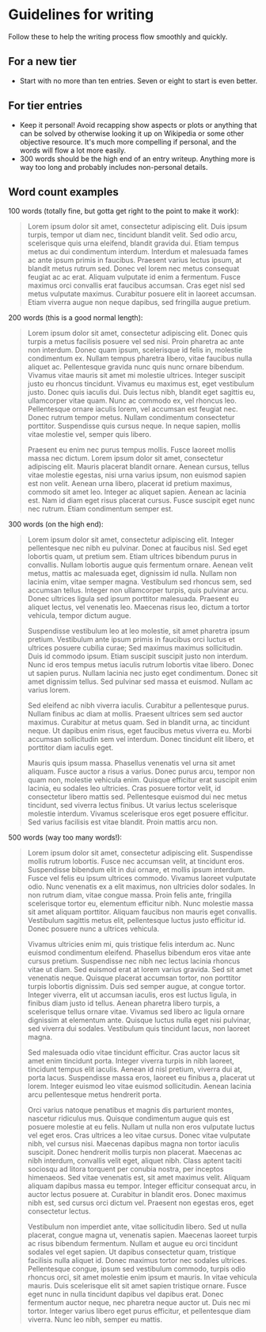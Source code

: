 # Guidelines for writing

Follow these to help the writing process flow smoothly and quickly.

## For a new tier
- Start with no more than ten entries. Seven or eight to start is even better.

## For tier entries
- Keep it personal! Avoid recapping show aspects or plots or anything that can be solved by otherwise looking it up on Wikipedia or some other objective resource. It's much more compelling if personal, and the words will flow a lot more easily.
- 300 words should be the high end of an entry writeup. Anything more is way too long and probably includes non-personal details.

## Word count examples

100 words (totally fine, but gotta get right to the point to make it work):
> Lorem ipsum dolor sit amet, consectetur adipiscing elit. Duis ipsum turpis, tempor ut diam nec, tincidunt blandit velit. Sed odio arcu, scelerisque quis urna eleifend, blandit gravida dui. Etiam tempus metus ac dui condimentum interdum. Interdum et malesuada fames ac ante ipsum primis in faucibus. Praesent varius lectus ipsum, at blandit metus rutrum sed. Donec vel lorem nec metus consequat feugiat ac ac erat. Aliquam vulputate id enim a fermentum. Fusce maximus orci convallis erat faucibus accumsan. Cras eget nisl sed metus vulputate maximus. Curabitur posuere elit in laoreet accumsan. Etiam viverra augue non neque dapibus, sed fringilla augue pretium.

200 words (this is a good normal length):
> Lorem ipsum dolor sit amet, consectetur adipiscing elit. Donec quis turpis a metus facilisis posuere vel sed nisi. Proin pharetra ac ante non interdum. Donec quam ipsum, scelerisque id felis in, molestie condimentum ex. Nullam tempus pharetra libero, vitae faucibus nulla aliquet ac. Pellentesque gravida nunc quis nunc ornare bibendum. Vivamus vitae mauris sit amet mi molestie ultrices. Integer suscipit justo eu rhoncus tincidunt. Vivamus eu maximus est, eget vestibulum justo. Donec quis iaculis dui. Duis lectus nibh, blandit eget sagittis eu, ullamcorper vitae quam. Nunc ac commodo ex, vel rhoncus leo. Pellentesque ornare iaculis lorem, vel accumsan est feugiat nec. Donec rutrum tempor metus. Nullam condimentum consectetur porttitor. Suspendisse quis cursus neque. In neque sapien, mollis vitae molestie vel, semper quis libero.
> 
> Praesent eu enim nec purus tempus mollis. Fusce laoreet mollis massa nec dictum. Lorem ipsum dolor sit amet, consectetur adipiscing elit. Mauris placerat blandit ornare. Aenean cursus, tellus vitae molestie egestas, nisi urna varius ipsum, non euismod sapien est non velit. Aenean urna libero, placerat id pretium maximus, commodo sit amet leo. Integer ac aliquet sapien. Aenean ac lacinia est. Nam id diam eget risus placerat cursus. Fusce suscipit eget nunc nec rutrum. Etiam condimentum semper est.

300 words (on the high end):
>Lorem ipsum dolor sit amet, consectetur adipiscing elit. Integer pellentesque nec nibh eu pulvinar. Donec at faucibus nisl. Sed eget lobortis quam, ut pretium sem. Etiam ultrices bibendum purus in convallis. Nullam lobortis augue quis fermentum ornare. Aenean velit metus, mattis ac malesuada eget, dignissim id nulla. Nullam non lacinia enim, vitae semper magna. Vestibulum sed rhoncus sem, sed accumsan tellus. Integer non ullamcorper turpis, quis pulvinar arcu. Donec ultrices ligula sed ipsum porttitor malesuada. Praesent eu aliquet lectus, vel venenatis leo. Maecenas risus leo, dictum a tortor vehicula, tempor dictum augue.
>
>Suspendisse vestibulum leo at leo molestie, sit amet pharetra ipsum pretium. Vestibulum ante ipsum primis in faucibus orci luctus et ultrices posuere cubilia curae; Sed maximus maximus sollicitudin. Duis id commodo ipsum. Etiam suscipit suscipit justo non interdum. Nunc id eros tempus metus iaculis rutrum lobortis vitae libero. Donec ut sapien purus. Nullam lacinia nec justo eget condimentum. Donec sit amet dignissim tellus. Sed pulvinar sed massa et euismod. Nullam ac varius lorem.
>
>Sed eleifend ac nibh viverra iaculis. Curabitur a pellentesque purus. Nullam finibus ac diam at mollis. Praesent ultrices sem sed auctor maximus. Curabitur at metus quam. Sed in blandit urna, ac tincidunt neque. Ut dapibus enim risus, eget faucibus metus viverra eu. Morbi accumsan sollicitudin sem vel interdum. Donec tincidunt elit libero, et porttitor diam iaculis eget.
>
>Mauris quis ipsum massa. Phasellus venenatis vel urna sit amet aliquam. Fusce auctor a risus a varius. Donec purus arcu, tempor non quam non, molestie vehicula enim. Quisque efficitur erat suscipit enim lacinia, eu sodales leo ultricies. Cras posuere tortor velit, id consectetur libero mattis sed. Pellentesque euismod dui nec metus tincidunt, sed viverra lectus finibus. Ut varius lectus scelerisque molestie interdum. Vivamus scelerisque eros eget posuere efficitur. Sed varius facilisis est vitae blandit. Proin mattis arcu non.

500 words (way too many words!):
>Lorem ipsum dolor sit amet, consectetur adipiscing elit. Suspendisse mollis rutrum lobortis. Fusce nec accumsan velit, at tincidunt eros. Suspendisse bibendum elit in dui ornare, et mollis ipsum interdum. Fusce vel felis eu ipsum ultrices commodo. Vivamus laoreet vulputate odio. Nunc venenatis ex a elit maximus, non ultricies dolor sodales. In non rutrum diam, vitae congue massa. Proin felis ante, fringilla scelerisque tortor eu, elementum efficitur nibh. Nunc molestie massa sit amet aliquam porttitor. Aliquam faucibus non mauris eget convallis. Vestibulum sagittis metus elit, pellentesque luctus justo efficitur id. Donec posuere nunc a ultrices vehicula.
>
>Vivamus ultricies enim mi, quis tristique felis interdum ac. Nunc euismod condimentum eleifend. Phasellus bibendum eros vitae ante cursus pretium. Suspendisse nec nibh nec lectus lacinia rhoncus vitae ut diam. Sed euismod erat at lorem varius gravida. Sed sit amet venenatis neque. Quisque placerat accumsan tortor, non porttitor turpis lobortis dignissim. Duis sed semper augue, at congue tortor. Integer viverra, elit ut accumsan iaculis, eros est luctus ligula, in finibus diam justo id tellus. Aenean pharetra libero turpis, a scelerisque tellus ornare vitae. Vivamus sed libero ac ligula ornare dignissim at elementum ante. Quisque luctus nulla eget nisi pulvinar, sed viverra dui sodales. Vestibulum quis tincidunt lacus, non laoreet magna.
>
>Sed malesuada odio vitae tincidunt efficitur. Cras auctor lacus sit amet enim tincidunt porta. Integer viverra turpis in nibh laoreet, tincidunt tempus elit iaculis. Aenean id nisl pretium, viverra dui at, porta lacus. Suspendisse massa eros, laoreet eu finibus a, placerat ut lorem. Integer euismod leo vitae euismod sollicitudin. Aenean lacinia arcu pellentesque metus hendrerit porta.
>
>Orci varius natoque penatibus et magnis dis parturient montes, nascetur ridiculus mus. Quisque condimentum augue quis est posuere molestie at eu felis. Nullam ut nulla non eros vulputate luctus vel eget eros. Cras ultrices a leo vitae cursus. Donec vitae vulputate nibh, vel cursus nisi. Maecenas dapibus magna non tortor iaculis suscipit. Donec hendrerit mollis turpis non placerat. Maecenas ac nibh interdum, convallis velit eget, aliquet nibh. Class aptent taciti sociosqu ad litora torquent per conubia nostra, per inceptos himenaeos. Sed vitae venenatis est, sit amet maximus velit. Aliquam aliquam dapibus massa eu tempor. Integer efficitur consequat arcu, in auctor lectus posuere at. Curabitur in blandit eros. Donec maximus nibh est, sed cursus orci dictum vel. Praesent non egestas eros, eget consectetur lectus.
>
>Vestibulum non imperdiet ante, vitae sollicitudin libero. Sed ut nulla placerat, congue magna ut, venenatis sapien. Maecenas laoreet turpis ac risus bibendum fermentum. Nullam et augue eu orci tincidunt sodales vel eget sapien. Ut dapibus consectetur quam, tristique facilisis nulla aliquet id. Donec maximus tortor nec sodales ultrices. Pellentesque congue, ipsum sed vestibulum commodo, turpis odio rhoncus orci, sit amet molestie enim ipsum et mauris. In vitae vehicula mauris. Duis scelerisque elit sit amet sapien tristique ornare. Fusce eget nunc in nulla tincidunt dapibus vel dapibus erat. Donec fermentum auctor neque, nec pharetra neque auctor ut. Duis nec mi tortor. Integer varius libero eget purus efficitur, et pellentesque diam viverra. Nunc leo nibh, semper eu mattis.

